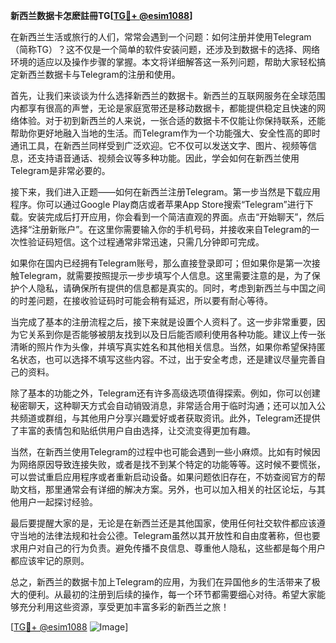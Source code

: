 **新西兰数据卡怎麽註冊TG[[TG💪+ @esim1088](https://t.me/s/esim1088)]**

在新西兰生活或旅行的人们，常常会遇到一个问题：如何注册并使用Telegram（简称TG）？这不仅是一个简单的软件安装问题，还涉及到数据卡的选择、网络环境的适应以及操作步骤的掌握。本文将详细解答这一系列问题，帮助大家轻松搞定新西兰数据卡与Telegram的注册和使用。

首先，让我们来谈谈为什么选择新西兰的数据卡。新西兰的互联网服务在全球范围内都享有很高的声誉，无论是家庭宽带还是移动数据卡，都能提供稳定且快速的网络体验。对于初到新西兰的人来说，一张合适的数据卡不仅能让你保持联系，还能帮助你更好地融入当地的生活。而Telegram作为一个功能强大、安全性高的即时通讯工具，在新西兰同样受到广泛欢迎。它不仅可以发送文字、图片、视频等信息，还支持语音通话、视频会议等多种功能。因此，学会如何在新西兰使用Telegram是非常必要的。

接下来，我们进入正题——如何在新西兰注册Telegram。第一步当然是下载应用程序。你可以通过Google Play商店或者苹果App Store搜索“Telegram”进行下载。安装完成后打开应用，你会看到一个简洁直观的界面。点击“开始聊天”，然后选择“注册新账户”。在这里你需要输入你的手机号码，并接收来自Telegram的一次性验证码短信。这个过程通常非常迅速，只需几分钟即可完成。

如果你在国内已经拥有Telegram账号，那么直接登录即可；但如果你是第一次接触Telegram，就需要按照提示一步步填写个人信息。这里需要注意的是，为了保护个人隐私，请确保所有提供的信息都是真实的。同时，考虑到新西兰与中国之间的时差问题，在接收验证码时可能会稍有延迟，所以要有耐心等待。

当完成了基本的注册流程之后，接下来就是设置个人资料了。这一步非常重要，因为它关系到你是否能够被朋友找到以及日后能否顺利使用各种功能。建议上传一张清晰的照片作为头像，并填写真实姓名和其他相关信息。当然，如果你希望保持匿名状态，也可以选择不填写这些内容。不过，出于安全考虑，还是建议尽量完善自己的资料。

除了基本的功能之外，Telegram还有许多高级选项值得探索。例如，你可以创建秘密聊天，这种聊天方式会自动销毁消息，非常适合用于临时沟通；还可以加入公共频道或群组，与其他用户分享兴趣爱好或者获取资讯。此外，Telegram还提供了丰富的表情包和贴纸供用户自由选择，让交流变得更加有趣。

当然，在新西兰使用Telegram的过程中也可能会遇到一些小麻烦。比如有时候因为网络原因导致连接失败，或者是找不到某个特定的功能等等。这时候不要慌张，可以尝试重启应用程序或者重新启动设备。如果问题依旧存在，不妨查阅官方的帮助文档，那里通常会有详细的解决方案。另外，也可以加入相关的社区论坛，与其他用户一起探讨经验。

最后要提醒大家的是，无论是在新西兰还是其他国家，使用任何社交软件都应该遵守当地的法律法规和社会公德。Telegram虽然以其开放性和自由度著称，但也要求用户对自己的行为负责。避免传播不良信息、尊重他人隐私，这些都是每个用户都应该牢记的原则。

总之，新西兰的数据卡加上Telegram的应用，为我们在异国他乡的生活带来了极大的便利。从最初的注册到后续的操作，每一个环节都需要细心对待。希望大家能够充分利用这些资源，享受更加丰富多彩的新西兰之旅！

[[TG💪+ @esim1088](https://t.me/s/esim1088) ![Image](https://i.postimg.cc/4NQfJmqS/Snipaste-2025-05-13-00-14-12.png)]